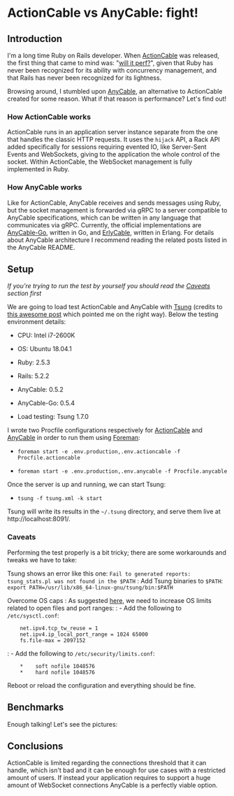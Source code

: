 # ActionCable vs AnyCable: fight!

## Introduction

I'm a long time Ruby on Rails developer. When [ActionCable](https://guides.rubyonrails.org/action_cable_overview.html) was released, the first thing that came to mind was: "[will it perf?](https://www.youtube.com/watch?v=lAl28d6tbko)", given that Ruby has never been recognized for its ability with concurrency management, and that Rails has never been recognized for its lightness.

Browsing around, I stumbled upon [AnyCable](https://github.com/anycable/anycable), an alternative to ActionCable created for some reason. What if that reason is performance? Let's find out!

### How ActionCable works

ActionCable runs in an application server instance separate from the one that handles the classic HTTP requests. It uses the `hijack` API, a Rack API added specifically for sessions requiring evented IO, like Server-Sent Events and WebSockets, giving to the application the whole control of the socket. Within ActionCable, the WebSocket management is fully implemented in Ruby.

### How AnyCable works

Like for ActionCable, AnyCable receives and sends messages using Ruby, but the socket management is forwarded via gRPC to a server compatible to AnyCable specifications, which can be written in any language that communicates via gRPC. Currently, the official implementations are [AnyCable-Go](https://github.com/anycable/anycable-go), written in Go, and [ErlyCable](https://github.com/anycable/erlycable), written in Erlang. For details about AnyCable architecture I recommend reading the related posts listed in the AnyCable README.

## Setup

*If you're trying to run the test by yourself you should read the [Caveats](#caveats) section first*

We are going to load test ActionCable and AnyCable with [Tsung](https://www.process-one.net/en/tsung/) (credits to [this awesome post](https://www.thegreatcodeadventure.com/load-testing-rails-5-action-cable-with-tsung/) which pointed me on the right way). Below the testing environment details:

 - CPU: Intel i7-2600K

 - OS: Ubuntu 18.04.1

 - Ruby: 2.5.3

 - Rails: 5.2.2

 - AnyCable: 0.5.2

 - AnyCable-Go: 0.5.4

 - Load testing: Tsung 1.7.0

I wrote two Procfile configurations respectively for [ActionCable](Procfile.actioncable) and [AnyCable](Procfile,anycable) in order to run them using [Foreman](https://github.com/ddollar/foreman):

 - `foreman start -e .env.production,.env.actioncable -f Procfile.actioncable`

 - `foreman start -e .env.production,.env.anycable -f Procfile.anycable`

 Once the server is up and running, we can start Tsung:

 - `tsung -f tsung.xml -k start`

 Tsung will write its results in the `~/.tsung` directory, and serve them live at http://localhost:8091/.

### Caveats

Performing the test properly is a bit tricky; there are some workarounds and tweaks we have to take:

Tsung shows an error like this one: `Fail to generated reports: tsung_stats.pl was not found in the $PATH`
: Add Tsung binaries to `$PATH`: `export PATH=/usr/lib/x86_64-linux-gnu/tsung/bin:$PATH`

Overcome OS caps
: As suggested [here](https://github.com/hashrocket/websocket-shootout#open-file-limits), we need to increase OS limits related to open files and port ranges:
: - Add the following to `/etc/sysctl.conf`:

        net.ipv4.tcp_tw_reuse = 1
        net.ipv4.ip_local_port_range = 1024 65000
        fs.file-max = 2097152
: - Add the following to `/etc/security/limits.conf`:

        *    soft nofile 1048576
        *    hard nofile 1048576

Reboot or reload the configuration and everything should be fine.

## Benchmarks

Enough talking! Let's see the pictures:

## Conclusions

ActionCable is limited regarding the connections threshold that it can handle, which isn't bad and it can be enough for use cases with a restricted amount of users. If instead your application requires to support a huge amount of WebSocket connections AnyCable is a perfectly viable option.
